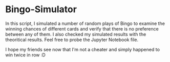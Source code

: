 # Bingo-Simulator

In this script, I simulated a number of random plays of Bingo to examine the winning chances of different cards and verify that there is no preference between any of them. I also checked my simulated results with the theoritical results. Feel free to probe the Jupyter Notebook file.

I hope my friends see now that I'm not a cheater and simply happened to win twice in row :D
